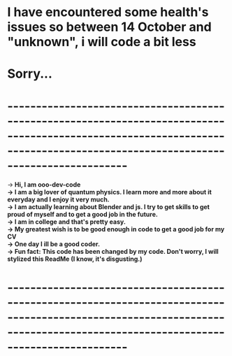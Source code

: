 # I have encountered some health's issues so between 14 October and "unknown", i will code a bit less
# Sorry...

# -----------------------------------------------------------------------------------------------------------------------------------------------------------------------------
-><b> Hi, I am ooo-dev-code                                                                                                       
-> I am a big lover of quantum physics. I learn more and more about it everyday and I enjoy it very much.                                              
-> I am actually learning about Blender and js. I try to get skills to get proud of myself and to get a good job in the future.                                                      
-> I am in college and that's pretty easy.                                                         
-> My greatest wish is to be good enough in code to get a good job for my CV                                                                 
->  One day I ill be a good coder.                                                                                
-> Fun fact: This code has been changed by my code.  Don't worry, I will stylized this ReadMe (I know, it's disgusting.)    </b> 
# -----------------------------------------------------------------------------------------------------------------------------------------------------------------------------

